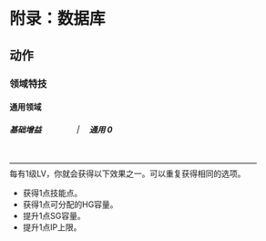 # 附录：数据库

## 动作

### 领域特技

#### 通用领域

##### 基础增益　　　　｜　通用 0
<span id=附赠></span><br>
———————————————————————————————<br>
每有1级LV，你就会获得以下效果之一。可以重复获得相同的选项。

- 获得1点技能点。
- 获得1点可分配的HG容量。
- 提升1点SG容量。
- 提升1点IP上限。
